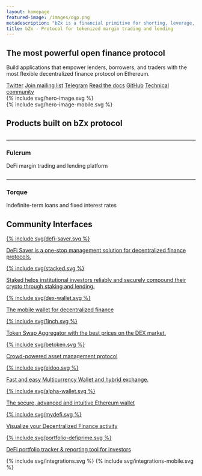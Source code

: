 ```yaml
---
layout: homepage
featured-image: /images/ogp.png
metadescription: "bZx is a financial primitive for shorting, leverage, borrowing, and lending that empowers decentralized, efficient, and rent-free blockchain applications."
title: bZx - Protocol for tokenized margin trading and lending
---
```


<section class="text-center color-primary">
    <div class="container container-md">
        <h1 class="fs-46 fs-xs-32 fw-800 lh-120 mt-40 mb-30 fs-xs-32 color-black">The most powerful open finance protocol</h1>
    </div>
    <div class="container container-lg">
        <p class="fs-20 fs-xs-13 lh-160 ">Build applications that empower lenders, borrowers, and traders with the most flexible decentralized finance protocol on Ethereum.</p>
    </div>
</section>

<section class="mt-40 bg-wave text-center">
    <div class="buttons-wrapper container container-md d-flex f-wrap j-content-sb px-65 px-xs-15">
        <a href="{{ site.data.social-icons.twitter.url }}" class="button button-primary button-lg d-flex j-content-center mb-10">Twitter</a>
        <a href="#" class="button button-primary button-lg d-flex j-content-center mb-10 join-mailing-list">Join mailing list</a>
        <a href="{{ site.data.social-icons.telegram.url }}" class="button button-primary button-lg d-flex j-content-center mb-10">Telegram</a>
        <a href="https://docs.bzx.network/" class="button button-primary button-lg d-flex j-content-center mb-10">Read the docs</a>
        <a href="{{ site.data.social-icons.github.url }}" class="button button-primary button-lg d-flex j-content-center mb-10">GitHub</a>
        <a href="{{ site.data.social-icons.discord.url }}" class="button button-primary button-lg d-flex j-content-center mb-10">Technical community</a>
    </div>
    <div class="mt-xl-r-120 mx-auto mw-100 hidden-xs container-xl">
    {% include svg/hero-image.svg %}
    </div>
    {% include svg/hero-image-mobile.svg %}

</section>

<section class="text-center pt-55 pt-xs-45 pb-80 pb-xs-30 bg-tertiary">
    <div class="container container-lg p-relative before-product-protocol">
        <h2 class="fs-32 fs-xs-24 lh-140 fw-700 color-white mb-45">Products built on bZx protocol</h2>
        <div class="d-flex j-content-sb j-md-content-sa f-wrap">
            <div class="product-protocol">
                <div class="item">
                    <a href="https://fulcrum.trade">  
                        <img data-src="/images/carousel/fulcrum.jpg" class="lazyload item-img">
                    </a>
                    <hr />
                    <h3 class="fs-24 fs-xs-20 fw-700 lh-160 mb-15 mb-xs-0">Fulcrum</h3>
                    <p class="lh-160">DeFi margin trading and lending platform</p>
                </div>
            </div>
            <div class="product-protocol">
                <div class="item">
                    <a href="https://torque.loans">
                        <img data-src="/images/carousel/torque.jpg" class="lazyload item-img">
                    </a>
                    <hr />
                    <h3 class="fs-24 fs-xs-20 fw-700 lh-160 mb-15 mb-xs-0">Torque</h3>
                    <p class="lh-160">Indefinite-term loans and fixed interest rates</p>
                </div>
            </div>
        </div>
    </div>
</section>

<section class="bg-tertiary color-white p-relative svg-integration overflow">
    <div class="container container-xl before-integraion after-integraion pb-445 pb-xs-0 z-index-2">
        <h2 class="fs-32 fs-xs-24 lh-140 fw-700 text-center mb-45">Community Interfaces</h2>
        <div class="d-flex f-wrap j-content-sb j-md-content-sa">
          <div class="wrap-integrations">
                <div class="item-integrations">
                    <div class="circle top left"></div>
                    <div class="circle bottom left"></div>
                    <div class="circle top right"></div>
                    <div class="circle bottom right z-index-2"></div>  
                    <a href="https://defisaver.com/">
                    {% include svg/defi-saver.svg %}
                    <p>DeFi Saver is a one-stop management solution for decentralized finance protocols.</p>
                    </a>
                </div>
            </div>
            <div class="wrap-integrations">
                <div class="item-integrations">
                <div class="circle top left"></div>
                <div class="circle bottom left"></div>
                <div class="circle top right"></div>
                <div class="circle bottom right z-index-2"></div>
                <a href="https://staked.us/">
                {% include svg/stacked.svg %}
                <p>Staked helps institutional investors reliably and securely compound their crypto through staking and lending.</p>
                </a>
                </div>
            </div>
            <div class="wrap-integrations">
                <div class="item-integrations">
                <div class="circle top left"></div>
                <div class="circle bottom left"></div>
                <div class="circle top right"></div>
                <div class="circle bottom right z-index-2"></div>
                <a href="https://dexwallet.io">
                {% include svg/dex-wallet.svg %}
                <p>The mobile wallet for decentralized finance</p>
                </a>
                </div>
            </div>
            <div class="wrap-integrations">
                <div class="item-integrations">
                    <div class="circle top left"></div>
                    <div class="circle bottom left"></div>
                    <div class="circle top right"></div>
                    <div class="circle bottom right z-index-2"></div>
                    <a href="https://1inch.exchange/">
                    {% include svg/1inch.svg %}
                    <p>Token Swap Aggregator with the best prices on the DEX market.</p>
                    </a>
                </div>
            </div>
            <div class="wrap-integrations">
                <div class="item-integrations">
                    <div class="circle top left"></div>
                    <div class="circle bottom left"></div>
                    <div class="circle top right"></div>
                    <div class="circle bottom right z-index-2"></div>
                    <a href="https://betoken.fund/">
                    {% include svg/betoken.svg %}
                    <p>Crowd-powered asset management protocol</p>
                    </a>
                </div>
            </div>
            <div class="wrap-integrations">
                <div class="item-integrations">
                <div class="circle top left"></div>
                <div class="circle bottom left"></div>
                <div class="circle top right"></div>
                <div class="circle bottom right z-index-2"></div>
                <a href="https://eidoo.io/">
                {% include svg/eidoo.svg %}
                <p>Fast and easy Multicurrency Wallet and hybrid exchange.</p>
                </a>
                </div>
            </div>
            <div class="wrap-integrations">
                <div class="item-integrations">
                <div class="circle top left"></div>
                <div class="circle bottom left"></div>
                <div class="circle top right"></div>
                <div class="circle bottom right z-index-2"></div>
                <a href="https://alphawallet.com/">
                {% include svg/alpha-wallet.svg %}
                <p>The secure, advanced and intuitive Ethereum wallet</p>
                </a>
                </div>
            </div>
            <div class="wrap-integrations">
                <div class="item-integrations">
                <div class="circle top left"></div>
                <div class="circle bottom left"></div>
                <div class="circle top right"></div>
                <div class="circle bottom right z-index-2"></div>
                <a href="https://mydefi.org/">
                {% include svg/mydefi.svg %}
                <p>Visualize your Decentralized Finance activity</p>
                </a>
                </div>
            </div>
            <div class="wrap-integrations">
                <div class="item-integrations">
                <div class="circle top left"></div>
                <div class="circle bottom left"></div>
                <div class="circle top right"></div>
                <div class="circle bottom right z-index-2"></div>
                <a href="https://portfolio.defiprime.com/">
                {% include svg/portfolio-defiprime.svg %}
                <p>DeFi portfolio tracker & reporting tool for investors</p>
                </a>
                </div>
            </div>
        </div>
    </div>
    <div class="integrations-svg-wrapper">    
        {% include svg/integrations.svg %}
        {% include svg/integrations-mobile.svg %}
        <script>
            function integrationsResizer(){
                var integrationsSVG = document.querySelector(".integrations-svg-wrapper > svg.desktop");
                var newHeight = window.innerWidth * 490/1440;
                if (newHeight < 490)
                    integrationsSVG.setAttribute("height", `${newHeight}px`);
            };
            integrationsResizer();
            window.addEventListener("resize", integrationsResizer);

        </script>
    </div>
</section>

<section class="text-center bg-primary color-white pt-55 pt-xs-35 mt-xs-r-5 pb-40 p-relative">
    <div class="container container-xs">
        <h2 id="how-it-works" class="fs-32 fs-xs-24 lh-140 fw-700 text-center mb-45">Why Is Decentralized Margin Trading Better?</h2>
    </div>
    <div class="container container-xl">
        <div class="d-flex j-content-sb j-md-content-sa j-sm-content-center j-xs-content-center f-wrap px-50 px-xs-40">
            <div class="mw-px-280 mb-xs-40">
                {% include svg/minimal-risk.svg %}
                <h3 class="fs-24 fs-xs-20 lh-160 mb-15">Minimal Risk</h3>
                <p class="fs-14 fs-xs-10 lh-160">Whether you’re a lender or borrower, you stay in control of your keys. Never worry about exchanges getting hacked or stealing your funds. bZx smart contracts  passed a <a class="color-tertiary" href="https://github.com/mattdf/audits/blob/master/bZx/bzx-audit.pdf">successful audit</a> by ZK Labs.</p>
            </div>
            <div class="mw-px-280 mb-xs-40">
                {% include svg/passive-income.svg %}
                <h3 class="fs-24 fs-xs-20 lh-160 mb-15">Passive Income</h3>
                <p class="fs-14 fs-xs-10 lh-160">Make money with the assets you already hold in your wallet without giving up control of them. Interest rates on margin loans are often much higher than traditional loans while being far safer.</p>
            </div>
            <div class="mw-px-280 mb-xs-40 mt-md-40">
                {% include svg/lower-fees.svg %}
                <h3 class="fs-24 fs-xs-20 lh-160 mb-15">Lower Fees</h3>
                <p class="fs-14 fs-xs-10 lh-160">Traders on centralized exchanges pay higher interest rates to compensate lenders for the risk of the exchange getting hacked. Decentralized margin lending makes trading more affordable.</p>
            </div>
        </div>
    </div>
</section>

<section class="safer-section text-center bg-primary color-white p-relative overflow-xl" id="visible-insured">
    <div class="container container-md pt-55 pt-xs-0 p-relative z-index-2">
        <h3 class="fs-24 fs-xs-20 fw-700 lh-160 lh-xs-150 mb-15 color-tertiary">Insured with the bZx guarantee fund</h3>
        <p class="lh-160 mb-30">bZx pools loans together in a decentralized clearinghouse. Lenders can lend to a whole pool of people, averaging risk across many borrowers, allowing for a more predictable income stream. All bZx loans are insured with the bZx guarantee fund.</p>
        <a href="/blog/governance-is-powerful-capturing-value-with-bzrx" class="button button-primary button-sm d-flex j-content-center m-auto">Read more</a>
    </div>
    <div class="p-relative svg-insured mt-r-90 mt-xs-60 mb-40 mb-xs-20">
        {% include svg/insured.svg %}
        {% include svg/insured-mobile.svg %}        
    </div>
    <div class="p-relative before-smoke">
        <div class="p-relative smoking-tube overflow-x visible-lg">
            {% include svg/smoking-tube.svg %}
            <canvas id="safer-smoke" ></canvas>
        </div>
        <div id="visible-wheel">
            {% include svg/wheel.svg %}
        </div>
    </div>
    <div class="p-relative mb-20 mb-xs-0 mt-r-180" id="visible-token">    
            <div class="container container-xs mb-60 mb-xs-10 mt-lg-r-90 mt-xs-20 p-relative opacity-trumpet">
            <h3 class="fs-24 fs-xs-20 fw-700 lh-160 lh-xs-150 mb-30 color-tertiary">BZRX Governance Token </h3>
            <p class="lh-160 mb-25">The BZRX token is used by relays to collect trading fees. Token holders decide how to upgrade the bZx protocol.</p>
            <a href="/blog/governance-is-powerful-capturing-value-with-bzrx" class="button button-primary button-sm d-flex j-content-center m-auto">Read more</a>
        </div>    
        {% include svg/token.svg %}
        {% include svg/token-mobile.svg %}
    </div>
</section>

{% include dots.html %}

<section class="text-center color-white p-relative bg-secondary bt-20 bt-xs-14 bt-secondary svg-position pt-40 overflow-x-xl" id="visible-long">
    <div class="container container-xs pb-445 pb-xs-35 p-relative z-index-2">
        <h2 class="fs-32 fs-xs-24 lh-140 fw-700 text-center mb-25">How bZx Margin Trading Works</h2>
        <h3 class="fs-24 fs-xs-20 fw-700 lh-160 lh-xs-150 mb-15 color-tertiary">Long Positions</h3>
        <p class="lh-160 mb-25">Taking a long position involves a simple swapping of one asset for another. For example, you could swap DAI for ETH because you think ETH will go up in value faster than DAI.</p>
        <a href="https://fulcrum.trade" class="button button-primary button-xl d-flex j-content-center m-auto">Try 4x long on fulcrum</a>
    </div>
    {% include svg/long-positions.svg %}
    {% include svg/long-positions-mobile.svg %}
</section>

{% include dots.html %}

<section class="text-center bg-primary color-white pb-80 pb-xs-20 p-relative overflow-x-xl" id="visible-short">
    <div class="container container-xs pt-140 pt-xs-90 pb-500 pb-xs-30 p-relative z-index-2">
        <h3 class="fs-24 fs-xs-20 fw-700 lh-160 lh-xs-150 mb-15 color-tertiary">Short Positions</h3>
        <p class="lh-160 mb-25  fs-xs-12">Taking a short position is more complicated. A short position is betting that something will go down over time. Short positions require escrow, leverage, and margin calls.</p>
        <a href="https://fulcrum.trade" class="button button-primary button-xl d-flex j-content-center m-auto">Try 4x short on fulcrum</a>
    </div>
    <div class="short-positions-svg-wrapper">
        {% include svg/short-positions.svg %}
        {% include svg/short-positions-mobile.svg %}
    </div>
    <script>
        function shortPositionsResizer(){
            var shortPositionsSVG = document.querySelector(".short-positions-svg-wrapper > svg.desktop");
            var newHeight = window.innerWidth * 768/944;
            if (newHeight < 768)
                shortPositionsSVG.setAttribute("height", `${newHeight}px`);
        };
        shortPositionsResizer();
        window.addEventListener("resize", shortPositionsResizer);

    </script>

    <div class="container container-md px-65 px-xs-15 mb-45">
        <h3 class="fs-24 fs-xs-20 fw-700 lh-160 lh-xs-150 mb-15 color-tertiary">Leveraged Positions</h3>
        <p class="lh-160 mb-15 fs-xs-12">Leveraged positions use the same mechanics as short positions, but with leveraged positions you’re able to borrow more than you have. For example, you could go 100x long on Ethereum. </p>
        <p class="lh-160 mb-20 fs-xs-12">You can easily integrate bZx protocol into your exchange, wallet or web3 app. </p>
        <a href="{{ site.data.social-icons.github.url}}" class="button button-primary button-md mx-15 d-inline-block">Github</a>
        <a href="https://docs.bzx.network/" class="button button-primary button-md mx-15 d-inline-block">Developers docs</a>
    </div>
    <div>
        <div class="p-relative before-line">
            {% include svg/line.svg %}
            {% include svg/line-mobile.svg %}
        </div>
        <div class="d-flex j-content-sb m-auto container-before-coin">
            {% include svg/before-coin.svg %}
            {% include svg/before-coin.svg %}
            {% include svg/before-coin.svg %}
            {% include svg/before-coin-mobile.svg %}
            {% include svg/before-coin-mobile.svg %}
            {% include svg/before-coin-mobile.svg %}
        </div>
        <div class="d-flex j-content-center f-wrap m-auto mw-lg-px-400">
            <div class="container-coin">
                <div class="circle top left"></div>
                <div class="circle bottom left"></div>
                <div class="circle top right"></div>
                <div class="circle bottom right"></div>
                <div class="item-coin">
                    <div class="coin">
                        {% include svg/dai.svg %}
                    </div>
                </div>
            </div>
            <div class="container-coin">
                <div class="circle top left"></div>
                <div class="circle bottom left"></div>
                <div class="circle top right"></div>
                <div class="circle bottom right"></div>
                <div class="item-coin">
                    <div class="coin">
                        {% include svg/wbtc.svg %}
                    </div>
                </div>
            </div>
            <div class="container-coin">
                <div class="circle top left"></div>
                <div class="circle bottom left"></div>
                <div class="circle top right"></div>
                <div class="circle bottom right"></div>
                <div class="item-coin">
                    <div class="coin">
                        {% include svg/link.svg %}
                    </div>
                </div>
            </div>
            <div class="container-coin container-coin-dark">
                <div class="circle top left"></div>
                <div class="circle bottom left"></div>
                <div class="circle top right"></div>
                <div class="circle bottom right"></div>
                <div class="item-coin">
                    <div class="coin">
                        {% include svg/zrx.svg %}
                    </div>
                </div>
            </div>
            <div class="container-coin container-coin-dark">
                <div class="circle top left"></div>
                <div class="circle bottom left"></div>
                <div class="circle top right"></div>
                <div class="circle bottom right"></div>
                <div class="item-coin">
                    <div class="coin">
                        {% include svg/rep.svg %}
                    </div>
                </div>
            </div>
            <div class="container-coin container-coin-dark">
                <div class="circle top left"></div>
                <div class="circle bottom left"></div>
                <div class="circle top right"></div>
                <div class="circle bottom right"></div>
                <div class="item-coin">
                    <div class="coin">
                        {% include svg/knc.svg %}
                    </div>
                </div>
            </div>
        </div>
    </div>
</section>

{% include dots.html %}
<section class="text-center pt-55 pt-xs-30 overflow-x" id="history-section">
    <div class="container container-xl pb-xs-55">
    <h2 id="history" class="fs-32 fs-xs-24 lh-140 fw-700 text-center mb-50 mb-xs-40 color-primary">History</h2>
        <div id="2019" class="tabcontent active">
          <div class="container-tabs d-flex j-content-sb">
              <div class="item-tabs mb-60 mb-xs-50">
                  <h4 class="fs-22 fs-xs-18 fw-700 lh-150 color-secondary mb-10">June, 2019</h4>
                  <p class="fs-14 fs-xs-11 lh-160 color-primary mb-xs-15">Fulcrum Launches With Over $750,000 in Liquidity</p>
              </div>
              <div class="item-tabs mb-60 mb-xs-50">
                  <h4 class="fs-22 fs-xs-18 fw-700 lh-150 color-secondary mb-10">August, 2019</h4>
                  <p class="fs-14 fs-xs-11 lh-160 color-primary mb-xs-15">Fulcrum jumps up to the #3 biggest dApp on Kyber</p>
              </div>
              <div class="item-tabs mb-60 mb-xs-50">
                  <h4 class="fs-22 fs-xs-18 fw-700 lh-150 color-secondary mb-10">September, 2019</h4>
                  <p class="fs-14 fs-xs-11 lh-160 color-primary mb-xs-15">Over 8000 ETH locked in bZx protocol</p>
              </div>
          </div>
          <div class="container-tabs d-flex j-content-center">
              <div class="item-tabs mb-90 mb-xs-50 px-25">
                  <h4 class="fs-22 fs-xs-18 fw-700 lh-150 color-secondary mb-10">October, 2019</h4>
                  <p class="fs-14 fs-xs-11 lh-160 color-primary">bZx Team hosted DeFi Drinks event during Devcon 5 at Osaka, JP</p>
              </div>
              <div class="item-tabs mb-90 mb-xs-50 px-25">
                  <h4 class="fs-22 fs-xs-18 fw-700 lh-150 color-secondary mb-10">October, 2019</h4>
                  <p class="fs-14 fs-xs-11 lh-160 color-primary">Torque Is Live: The Most Powerful Decentralized Borrowing Platform on Ethereum</p>
              </div>
          </div>
        </div>
        <div id="2018" class="tabcontent">
            <div class="container-tabs d-flex j-content-sb">
                <div class="item-tabs mb-60 mb-xs-50">
                    <h4 class="fs-22 fs-xs-18 fw-700 lh-150 color-secondary mb-10">LATE JAN-EARLY FEB, 2018</h4>
                    <p class="fs-14 fs-xs-11 lh-160 color-primary mb-xs-15">bZx sponsors ETHDenver, attracting initial attention.</p>
                </div>
                <div class="item-tabs mb-60 mb-xs-50">
                    <h4 class="fs-22 fs-xs-18 fw-700 lh-150 color-secondary mb-10">FEB 11, 2018</h4>
                    <p class="fs-14 fs-xs-11 lh-160 color-primary mb-xs-15">bZx officially releases the whitepaper after five months of concurrent coding development. bZx officially announces. “Welcome to bZx” published on Medium.</p>
                </div>
                <div class="item-tabs mb-60 mb-xs-50">
                    <h4 class="fs-22 fs-xs-18 fw-700 lh-150 color-secondary mb-10">APRIL 20, 2018</h4>
                    <p class="fs-14 fs-xs-11 lh-160 color-primary mb-xs-15">bZx protocol debuts its fully functional smart contracts onto the Ropsten Testnet.</p>
                </div>
            </div>
            <div class="container-tabs d-flex j-content-center">
                <div class="item-tabs mb-90 mb-xs-50 px-25">
                    <h4 class="fs-22 fs-xs-18 fw-700 lh-150 color-secondary mb-10">APRIL 24, 2018</h4>
                    <p class="fs-14 fs-xs-11 lh-160 color-primary">bZx portal and bZx.js library initial release.</p>
                </div>
                <div class="item-tabs mb-90 mb-xs-50 px-25">
                    <h4 class="fs-22 fs-xs-18 fw-700 lh-150 color-secondary mb-10">MAY 11, 2018</h4>
                    <p class="fs-14 fs-xs-11 lh-160 color-primary">Security audits begin on the bZx protocol contracts.</p>
                </div>
            </div>
        </div>
        <div id="2017" class="tabcontent">
            <div class="container-tabs d-flex j-content-sb"></div>
            <div class="container-tabs d-flex j-content-center">
                <div class="item-tabs mb-90 mb-xs-50 px-25">
                    <h4 class="fs-22 fs-xs-18 fw-700 lh-150 color-secondary mb-10">AUGUST 5, 2017</h4>
                    <p class="fs- fs-xs-11 lh-160 color-primary mb-xs-15">Tom Bean and Kyle J Kistner conceive bZx after several months of brainstorming and exploratory efforts.</p>
                </div>
                <div class="item-tabs mb-90 mb-xs-50 px-25">
                    <h4 class="fs-22 fs-xs-18 fw-700 lh-150 color-secondary mb-10">SEPTEMBER 29, 2017</h4>
                    <p class="fs-14 fs-xs-11 lh-160 color-primary mb-xs-15">First Github commit in the protocol contracts code repository.</p>
                </div>
            </div>
        </div>
        <div class="mb-r-25 hidden-xs">
            {% include svg/basket1.svg  %}
            {% include svg/basket2.svg  %}
            {% include svg/basket3.svg  %}
            {% include svg/basket4.svg  %}
            {% include svg/basket5.svg  %}
            {% include svg/basket6.svg  %}
            {% include svg/basket7.svg  %}
            {% include svg/basket8.svg  %}
            {% include svg/basket9.svg  %}
            {% include svg/basket10.svg %}
            {% include svg/basket11.svg %}
            {% include svg/basket12.svg %}
        </div>
    </div>
    <div>
        <hr class="bt-1 bt-primary m-0" />
        <hr class="bt-6 bt-white m-0" />
        <hr class="bt-1 bt-primary m-0" />
        <hr class="bt-2 bt-tertiary m-0" />
        <hr class="bt-1 bt-primary m-0" />
        <hr class="bt-6 bt-white m-0" />
    </div>
    <div class="tab">
        <div class="buttons-tabs">
            <button class="tablinks active" data-year="2019" id="button2019">2019</button>
            <button class="tablinks" data-year="2018"  id="button2018">2018</button>
            <button class="tablinks" data-year="2017" id="button2017">2017</button>
        </div>
    </div>
</section>

{% include dots.html %}

<section class="bg-primary wrapper-team pt-35 pb-80 overflow">
    <h2 id="team" class="fs-32 fs-xs-24 lh-140 fw-700 mb-35 mb-xs-20 color-white text-center">Team & Advisors</h2>
    <div class="container d-flex j-content-sb container-team p-relative">
        {% for item in site.data.team %}
            <div class="item-team d-flex flex-d-c flex-xs-d-r">
                <div class="wrapper-img-team">
                    <img data-src="{{ item.image }}" class="lazyload img-team">
                </div>
                <div>
                    <h4 class="fs-22 fs-xs-18 lh-150 color-primary mb-5">{{ item.name }}</h4>
                    <p class="fs-14 fs-xs-12 lh-180 mb-15">{{ item.bio }}</p>
                    <div class="icon-media d-flex">
                        <a href="#" class="info" data-name="{{ item.name }}" data-bio="{{ item.bio }}" data-info="{{ item.info }}">
                            {% include svg/info.svg %}
                        </a>
                        {% if  item.github %}
                        <a href="{{ item.github }}" target="_blank">
                            {% include svg/github.svg %}
                        </a>
                        {% endif %}
                        {% if  item.linkedin %}
                        <a href="{{ item.linkedin }}"  target="_blank">
                            {% include svg/linkedin.svg %}
                        </a>
                        {% endif %}
                        {% if  item.mail %}
                        <a href="mailto:{{ item.mail }}" target="_blank">
                            {% include svg/mail.svg %}
                        </a>
                        {% endif %}
                    </div>
                </div>
            </div>
        {% endfor %}
        <div class="after-team">
            <div class="circle top left"></div>
            <div class="circle bottom left"></div>
            <div class="circle top right"></div>
            <div class="circle bottom right"></div>
        </div>
    </div>
    <h2 class="fs-32 fs-xs-24 lh-140 fw-700 color-white text-center mt-70 mt-xs-40 mb-40">Partners & Collaborators</h2>
    <div class="container container-xl d-flex f-wrap j-content-sb a-items-center pb-60 px-50 px-xs-15">
        <div class="item-partners">
            {% include svg/kyber-network.svg %}
        </div>
        <div class="item-partners">
            {% include svg/chainlink.svg %}
        </div>
        <div class="item-partners">
            {% include svg/augur.svg %}
        </div>
        <div class="item-partners">
            {% include svg/maker.svg %}
        </div>
        <div class="item-partners">
            {% include svg/rigoblock.svg %}
        </div>
        <div class="item-partners">
            {% include svg/ethlend.svg %}
        </div>
        <div class="item-partners">
            {% include svg/signal-ventures.svg %}
        </div>
        <div class="item-partners">
            {% include svg/wyre.svg %}
        </div>
        <div class="item-partners">
            {% include svg/etherisc.svg %}
        </div>
    </div>
</section>
<section class="wrapper-subscription">
    {% include subscription.html content="Need help with building on bZx protocol?" buttonText="Contact Us" buttonClass="contact-us-button" %}
</section>

{% include modal.html %}
